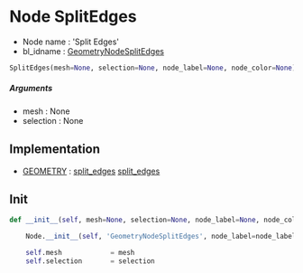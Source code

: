 # Node SplitEdges

- Node name : 'Split Edges'
- bl_idname : [GeometryNodeSplitEdges](https://docs.blender.org/api/current/bpy.types.GeometryNodeSplitEdges.html)


``` python
SplitEdges(mesh=None, selection=None, node_label=None, node_color=None)
```
##### Arguments

- mesh : None
- selection : None

## Implementation

- [GEOMETRY](/docs/GeoNodes/socket_GEOMETRY.md) : [split_edges](/docs/GeoNodes/socket_GEOMETRY.md#split_edges) [split_edges](/docs/GeoNodes/socket_GEOMETRY.md#split_edges)

## Init

``` python
def __init__(self, mesh=None, selection=None, node_label=None, node_color=None):

    Node.__init__(self, 'GeometryNodeSplitEdges', node_label=node_label, node_color=node_color)

    self.mesh            = mesh
    self.selection       = selection
```
